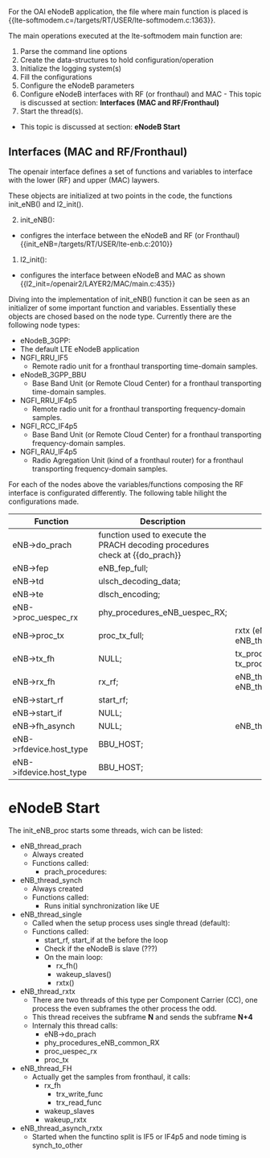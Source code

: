
For the OAI eNodeB application, the file where main function is placed is {{lte-softmodem.c=/targets/RT/USER/lte-softmodem.c:1363}}.

The main operations executed at the lte-softmodem main function are:

1. Parse the command line options
2. Create the data-structures to hold configuration/operation
1. Initialize the logging system(s)
3. Fill the configurations
  1. Configure the eNodeB parameters
  2. Configure eNodeB interfaces with RF (or fronthaul) and MAC
    - This topic is discussed at section: **Interfaces (MAC and RF/Fronthaul)**
4. Start the thread(s).
  - This topic is discussed at section: **eNodeB Start**

## Interfaces (MAC and RF/Fronthaul)

The openair interface defines a set of functions and variables to interface with the lower (RF) and upper (MAC) laywers. 

These objects are initialized at two points in the code, the functions init_eNB() and l2_init().

2. init_eNB(): 
 - configres the interface between the eNodeB and RF (or Fronthaul) {{init_eNB=/targets/RT/USER/lte-enb.c:2010}}
1. l2_init(): 
 - configures the interface between eNodeB and MAC as shown {{l2_init=/openair2/LAYER2/MAC/main.c:435}}

Diving into the implementation of init_eNB() function it can be seen as an initializer of some important
function and variables. Essentially these objects are chosed based on the node type.
Currently there are the following node types:

- eNodeB_3GPP:
 - The default LTE eNodeB application
- NGFI_RRU_IF5
  - Remote radio unit for a fronthaul transporting time-domain samples.
- eNodeB_3GPP_BBU
  - Base Band Unit (or Remote Cloud Center) for a fronthaul transporting time-domain samples.
- NGFI_RRU_IF4p5
  - Remote radio unit for a fronthaul transporting frequency-domain samples.
- NGFI_RCC_IF4p5
  - Base Band Unit (or Remote Cloud Center) for a fronthaul transporting frequency-domain samples.
- NGFI_RAU_IF4p5
  - Radio Agregation Unit (kind of a fronthaul router) for a fronthaul transporting frequency-domain samples.

For each of the nodes above the variables/functions composing the RF interface is configurated differently.
The following table hilight the configurations made.

| Function                 | Description                   | Who Calls  |
|--------------------------|-------------------------------|------------|
| eNB->do_prach            | function used to execute the PRACH decoding procedures check at {{do_prach}} |   |
| eNB->fep                 | eNB_fep_full;                 |   |
| eNB->td                  | ulsch_decoding_data;          |   |
| eNB->te                  | dlsch_encoding;               |   |
| eNB->proc_uespec_rx      | phy_procedures_eNB_uespec_RX; |   |
| eNB->proc_tx             | proc_tx_full;                 | rxtx (eNB_thread_rxtx, eNB_thread_single) |
| eNB->tx_fh               | NULL;                         | tx_proc_full, tx_proc_high                |
| eNB->rx_fh               | rx_rf;                        | eNB_thread_fh, eNB_thread_single          |
| eNB->start_rf            | start_rf;                     |   |
| eNB->start_if            | NULL;                         |   |
| eNB->fh_asynch           | NULL;                         | eNB_thread_asynch_rxtx                    |
| eNB->rfdevice.host_type  | BBU_HOST;                     |   |
| eNB->ifdevice.host_type  | BBU_HOST;                     |   |


# eNodeB Start 

The init_eNB_proc starts some threads, wich can be listed:

* eNB_thread_prach
  * Always created
  * Functions called:
    * prach_procedures:
* eNB_thread_synch
  * Always created
  * Functions called:
    * Runs initial synchronization like UE
* eNB_thread_single
  * Called when the setup process uses single thread (default):
  * Functions called:
     * start_rf, start_if at the before the loop
     * Check if the eNodeB is slave (???)
     * On the main loop:
        * rx_fh()
        * wakeup_slaves()
        * rxtx()
* eNB_thread_rxtx
  * There are two threads of this type per Component Carrier (CC), one process the even subframes the other process the odd.
  * This thread receives the subframe **N** and sends the subframe **N+4**
  * Internaly this thread calls:
    * eNB->do_prach
    * phy_procedures_eNB_common_RX
    * proc_uespec_rx
    * proc_tx
* eNB_thread_FH
  * Actually get the samples from fronthaul, it calls:
    - rx_fh
      - trx_write_func
      - trx_read_func
    - wakeup_slaves
    - wakeup_rxtx
* eNB_thread_asynch_rxtx
  * Started when the functino split is IF5 or IF4p5 and node timing is synch_to_other
